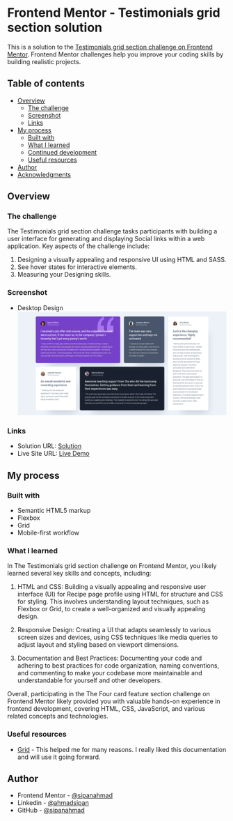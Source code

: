 # Frontend Mentor - Testimonials grid section solution

This is a solution to the [Testimonials grid section challenge on Frontend Mentor](https://www.frontendmentor.io/challenges/testimonials-grid-section-Nnw6J7Un7). Frontend Mentor challenges help you improve your coding skills by building realistic projects. 


## Table of contents

- [Overview](#overview)
  - [The challenge](#the-challenge)
  - [Screenshot](#screenshot)
  - [Links](#links)
- [My process](#my-process)
  - [Built with](#built-with)
  - [What I learned](#what-i-learned)
  - [Continued development](#continued-development)
  - [Useful resources](#useful-resources)
- [Author](#author)
- [Acknowledgments](#acknowledgments)
## Overview

### The challenge

The Testimonials grid section challenge tasks participants with building a user interface for generating and displaying Social links within a web application. Key aspects of the challenge include:

1. Designing a visually appealing and responsive UI using HTML and SASS.
2. See hover states for interactive elements.
3. Measuring your Designing skills.

### Screenshot

- Desktop Design
![Desktop Design](./desktop-design.png)

### Links

- Solution URL: [Solution](https://www.frontendmentor.io/solutions/the-four-card-feature-section-challenge-psmzd5-nSh)
- Live Site URL: [Live Demo](https://four-card-feature-section-master-five-sepia.vercel.app/)

## My process

### Built with

- Semantic HTML5 markup
- Flexbox
- Grid
- Mobile-first workflow

### What I learned

In The Testimonials grid section challenge on Frontend Mentor, you likely learned several key skills and concepts, including:

1. HTML and CSS: Building a visually appealing and responsive user interface (UI) for Recipe page profile using HTML for structure and CSS for styling. This involves understanding layout techniques, such as Flexbox or Grid, to create a well-organized and visually appealing design.

   
2. Responsive Design: Creating a UI that adapts seamlessly to various screen sizes and devices, using CSS techniques like media queries to adjust layout and styling based on viewport dimensions.

3. Documentation and Best Practices: Documenting your code and adhering to best practices for code organization, naming conventions, and commenting to make your codebase more maintainable and understandable for yourself and other developers.

Overall, participating in the The Four card feature section challenge on Frontend Mentor likely provided you with valuable hands-on experience in frontend development, covering HTML, CSS, JavaScript, and various related concepts and technologies.

### Useful resources

- [Grid](https://developer.mozilla.org/en-US/docs/Web/CSS/CSS_grid_layout) - This helped me for many reasons. I really liked this documentation and will use it going forward.

## Author

- Frontend Mentor - [@sipanahmad](https://www.frontendmentor.io/profile/sipanahmad)
- Linkedin - [@ahmadsipan](https://www.linkedin.com/in/ahmadsipan/)
- GitHub - [@sipanahmad](https://github.com/sipanahmad)



